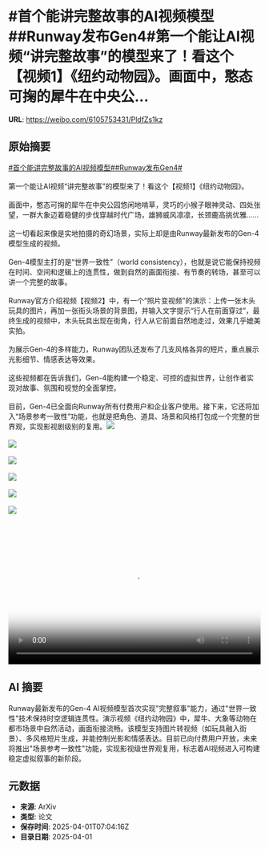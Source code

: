 # #首个能讲完整故事的AI视频模型##Runway发布Gen4#第一个能让AI视频“讲完整故事”的模型来了！看这个【视频1】《纽约动物园》。画面中，憨态可掬的犀牛在中央公...

**URL**: https://weibo.com/6105753431/PldfZs1kz

## 原始摘要

<a href="https://m.weibo.cn/search?containerid=231522type%3D1%26t%3D10%26q%3D%23%E9%A6%96%E4%B8%AA%E8%83%BD%E8%AE%B2%E5%AE%8C%E6%95%B4%E6%95%85%E4%BA%8B%E7%9A%84AI%E8%A7%86%E9%A2%91%E6%A8%A1%E5%9E%8B%23&amp;extparam=%23%E9%A6%96%E4%B8%AA%E8%83%BD%E8%AE%B2%E5%AE%8C%E6%95%B4%E6%95%85%E4%BA%8B%E7%9A%84AI%E8%A7%86%E9%A2%91%E6%A8%A1%E5%9E%8B%23" data-hide=""><span class="surl-text">#首个能讲完整故事的AI视频模型#</span></a><a href="https://m.weibo.cn/search?containerid=231522type%3D1%26t%3D10%26q%3D%23Runway%E5%8F%91%E5%B8%83Gen4%23&amp;extparam=%23Runway%E5%8F%91%E5%B8%83Gen4%23" data-hide=""><span class="surl-text">#Runway发布Gen4#</span></a><br><br>第一个能让AI视频“讲完整故事”的模型来了！看这个【视频1】《纽约动物园》。<br><br>画面中，憨态可掬的犀牛在中央公园悠闲地啃草，灵巧的小猴子眼神灵动、四处张望，一群大象迈着稳健的步伐穿越时代广场，雄狮威风凛凛，长颈鹿高挑优雅……<br><br>这一切看起来像是实地拍摄的奇幻场景，实际上却是由Runway最新发布的Gen-4模型生成的视频。<br><br>Gen-4模型主打的是“世界一致性”（world consistency），也就是说它能保持视频在时间、空间和逻辑上的连贯性，做到自然的画面衔接、有节奏的转场，甚至可以讲一个完整的故事。<br><br>Runway官方介绍视频【视频2】中，有一个“照片变视频”的演示：上传一张木头玩具的图片，再加一张街头场景的背景图，并输入文字提示“行人在前面穿过”，最终生成的视频中，木头玩具出现在街角，行人从它前面自然地走过，效果几乎媲美实拍。<br><br>为展示Gen-4的多样能力，Runway团队还发布了几支风格各异的短片，重点展示光影细节、情感表达等效果。<br><br>这些视频都在告诉我们，Gen-4能构建一个稳定、可控的虚拟世界，让创作者实现对故事、氛围和视觉的全面掌控。<br><br>目前，Gen-4已全面向Runway所有付费用户和企业客户使用。接下来，它还将加入“场景参考一致性”功能，也就是把角色、道具、场景和风格打包成一个完整的世界观，实现影视剧级别的复用。<img style="" src="https://tvax2.sinaimg.cn/large/006Fd7o3ly1i012jnde0mj30zk0k0mx5.jpg" referrerpolicy="no-referrer"><br><br><img style="" src="https://tvax2.sinaimg.cn/large/006Fd7o3ly1i012jm8rdij30zk0k0gm6.jpg" referrerpolicy="no-referrer"><br><br><img style="" src="https://tvax4.sinaimg.cn/large/006Fd7o3ly1i012jlyirij30zk0k0mx5.jpg" referrerpolicy="no-referrer"><br><br><img style="" src="https://tvax3.sinaimg.cn/large/006Fd7o3ly1i012jkqcl7j30zk0k0jr9.jpg" referrerpolicy="no-referrer"><br><br><img style="" src="https://tvax3.sinaimg.cn/large/006Fd7o3ly1i012jmflbhj30zk0k0t8n.jpg" referrerpolicy="no-referrer"><br><br><img style="" src="https://tvax2.sinaimg.cn/large/006Fd7o3ly1i012jl6dkmj30zk0k0mx5.jpg" referrerpolicy="no-referrer"><br><br><br clear="both"><div style="clear: both"></div><video controls="controls" poster="https://tvax4.sinaimg.cn/orj480/006Fd7o3ly1i012jmywjaj30zk0k0mx5.jpg" style="width: 100%"><source src="https://f.video.weibocdn.com/o0/gCSJEEhPlx08n7PWjtvi01041200DDZa0E010.mp4?label=mp4_720p&amp;template=1280x720.25.0&amp;ori=0&amp;ps=1CwnkDw1GXwCQx&amp;Expires=1743494566&amp;ssig=Mzk%2BOOZqUD&amp;KID=unistore,video"><source src="https://f.video.weibocdn.com/o0/iUBCT1Pplx08n7PVeOp201041200lO3D0E010.mp4?label=mp4_hd&amp;template=852x480.25.0&amp;ori=0&amp;ps=1CwnkDw1GXwCQx&amp;Expires=1743494566&amp;ssig=Bc0umqsSvW&amp;KID=unistore,video"><source src="https://f.video.weibocdn.com/o0/x20lYd9Llx08n7PUQudG01041200ehHo0E010.mp4?label=mp4_ld&amp;template=640x360.25.0&amp;ori=0&amp;ps=1CwnkDw1GXwCQx&amp;Expires=1743494566&amp;ssig=ba4IRC8JgX&amp;KID=unistore,video"><p>视频无法显示，请前往<a href="https://video.weibo.com/show?fid=1034%3A5150556474245140" target="_blank" rel="noopener noreferrer">微博视频</a>观看。</p></video>

## AI 摘要

Runway最新发布的Gen-4 AI视频模型首次实现"完整叙事"能力，通过"世界一致性"技术保持时空逻辑连贯性。演示视频《纽约动物园》中，犀牛、大象等动物在都市场景中自然活动，画面衔接流畅。该模型支持图片转视频（如玩具融入街景）、多风格短片生成，并能控制光影和情感表达。目前已向付费用户开放，未来将推出"场景参考一致性"功能，实现影视级世界观复用，标志着AI视频进入可构建稳定虚拟叙事的新阶段。

## 元数据

- **来源**: ArXiv
- **类型**: 论文
- **保存时间**: 2025-04-01T07:04:16Z
- **目录日期**: 2025-04-01
